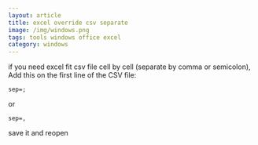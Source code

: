 ```yaml
---
layout: article
title: excel override csv separate
image: /img/windows.png
tags: tools windows office excel
category: windows
---
```


if you need excel fit csv file cell by cell (separate by comma or semicolon),
Add this on the first line of the CSV file:

```
sep=;
```

or

```
sep=,
```

save it and reopen
